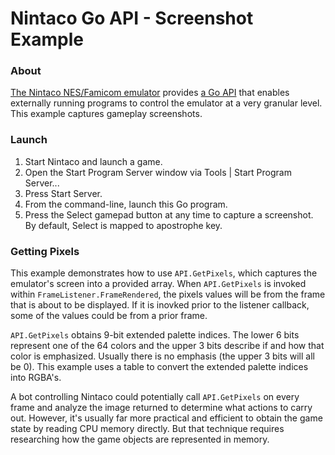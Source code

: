 # Nintaco Go API - Screenshot Example

### About

[The Nintaco NES/Famicom emulator](https://nintaco.com/) provides [a Go API](https://github.com/meatfighter/nintaco-go-api) that enables externally running programs to control the emulator at a very granular level. This example captures gameplay screenshots.

### Launch

1. Start Nintaco and launch a game.
2. Open the Start Program Server window via Tools | Start Program Server...
3. Press Start Server.
4. From the command-line, launch this Go program.
5. Press the Select gamepad button at any time to capture a screenshot. By default, Select is mapped to apostrophe key.

### Getting Pixels

This example demonstrates how to use `API.GetPixels`, which captures the emulator's screen into a provided array. When `API.GetPixels` is invoked within `FrameListener.FrameRendered`, the pixels values will be from the frame that is about to be displayed. If it is inovked prior to the listener callback, some of the values could be from a prior frame.

`API.GetPixels` obtains 9-bit extended palette indices. The lower 6 bits represent one of the 64 colors and the upper 3 bits describe if and how that color is emphasized. Usually there is no emphasis (the upper 3 bits will all be 0). This example uses a table to convert the extended palette indices into RGBA's.

A bot controlling Nintaco could potentially call `API.GetPixels` on every frame and analyze the image returned to determine what actions to carry out. However, it's usually far more practical and efficient to obtain the game state by reading CPU memory directly. But that technique requires researching how the game objects are represented in memory.  